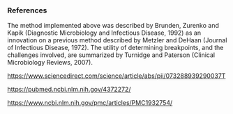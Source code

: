 ### References
The method implemented above was described by Brunden, Zurenko and Kapik (Diagnostic Microbiology and Infectious Disease, 1992) as an innovation on a previous method described by Metzler and DeHaan (Journal of Infectious Disease, 1972). The utility of determining breakpoints, and the challenges involved, are summarized by Turnidge and Paterson (Clinical Microbiology Reviews, 2007).

https://www.sciencedirect.com/science/article/abs/pii/073288939290037T

https://pubmed.ncbi.nlm.nih.gov/4372272/

https://www.ncbi.nlm.nih.gov/pmc/articles/PMC1932754/ 
